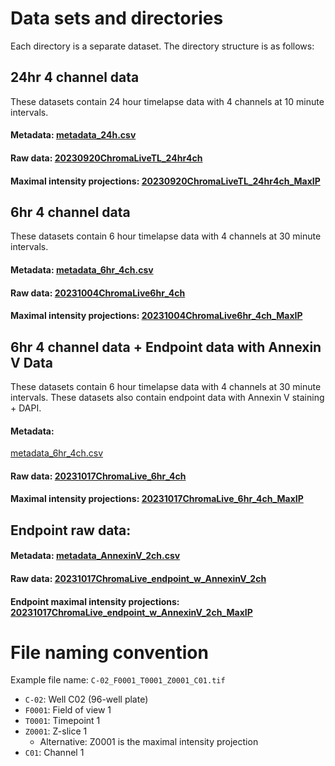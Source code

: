 # Data sets and directories
Each directory is a separate dataset.
The directory structure is as follows:


## 24hr 4 channel data
These datasets contain 24 hour timelapse data with 4 channels at 10 minute intervals.

#### Metadata: [metadata_24h.csv](metadata_24h.csv)
#### Raw data: [20230920ChromaLiveTL_24hr4ch](20230920ChromaLiveTL_24hr4ch)
#### Maximal intensity projections: [20230920ChromaLiveTL_24hr4ch_MaxIP](20230920ChromaLiveTL_24hr4ch_MaxIP)

## 6hr 4 channel data
These datasets contain 6 hour timelapse data with 4 channels at 30 minute intervals.
#### Metadata: [metadata_6hr_4ch.csv](metadata_6hr_4ch.csv)
#### Raw data: [20231004ChromaLive6hr_4ch](20231004ChromaLive6hr_4ch)
#### Maximal intensity projections: [20231004ChromaLive6hr_4ch_MaxIP](20231004ChromaLive6hr_4ch_MaxIP)

## 6hr 4 channel data + Endpoint data with Annexin V Data
These datasets contain 6 hour timelapse data with 4 channels at 30 minute intervals.
These datasets also contain endpoint data with Annexin V staining + DAPI.
#### Metadata:
[metadata_6hr_4ch.csv](metadata_6hr_4ch.csv)
#### Raw data: [20231017ChromaLive_6hr_4ch](20231017ChromaLive_6hr_4ch)
#### Maximal intensity projections: [20231017ChromaLive_6hr_4ch_MaxIP](20231017ChromaLive_6hr_4ch_MaxIP)

## Endpoint raw data:
#### Metadata: [metadata_AnnexinV_2ch.csv](metadata_AnnexinV_2ch.csv)
#### Raw data: [20231017ChromaLive_endpoint_w_AnnexinV_2ch](20231017ChromaLive_endpoint_w_AnnexinV_2ch)
#### Endpoint maximal intensity projections: [20231017ChromaLive_endpoint_w_AnnexinV_2ch_MaxIP](20231017ChromaLive_endpoint_w_AnnexinV_2ch_MaxIP)

# File naming convention
Example file name: `C-02_F0001_T0001_Z0001_C01.tif`
- `C-02`: Well C02 (96-well plate)
- `F0001`: Field of view 1
- `T0001`: Timepoint 1
- `Z0001`: Z-slice 1
    - Alternative: Z0001 is the maximal intensity projection
- `C01`: Channel 1

